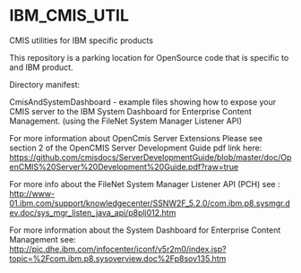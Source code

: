 IBM_CMIS_UTIL
=============

CMIS utilities for IBM specific products 

This repository is a parking location for OpenSource code that is specific to and IBM product. 

Directory manifest:

CmisAndSystemDashboard - example files showing how to expose your CMIS server to the IBM System Dashboard for Enterprise Content Management.  (using the FileNet System Manager Listener API)

For more information about OpenCmis Server Extensions
Please see section 2 of the OpenCMIS Server Development Guide 
pdf link here:
https://github.com/cmisdocs/ServerDevelopmentGuide/blob/master/doc/OpenCMIS%20Server%20Development%20Guide.pdf?raw=true
  
For more info about the FileNet System Manager Listener API (PCH)
see :
http://www-01.ibm.com/support/knowledgecenter/SSNW2F_5.2.0/com.ibm.p8.sysmgr.dev.doc/sys_mgr_listen_java_api/p8plj012.htm

For more information about the System Dashboard for Enterprise Content Management 
see:
http://pic.dhe.ibm.com/infocenter/iconf/v5r2m0/index.jsp?topic=%2Fcom.ibm.p8.sysoverview.doc%2Fp8sov135.htm
 

